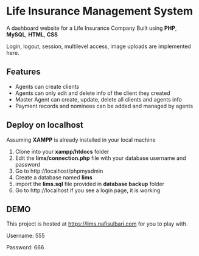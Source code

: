 # Life Insurance Management System
A dashboard website for a Life Insurance Company
Built using **PHP**, **MySQL**, **HTML**, **CSS**

Login, logout, session, multilevel access, image uploads
are implemented here.

## Features
- Agents can create clients
- Agents can only edit and delete info of the client they created
- Master Agent can create, update, delete all clients and agents info
- Payment records and nominees can be added and managed by agents

## Deploy on localhost
Assuming **XAMPP** is already installed in your local machine

1. Clone into your **xampp/htdocs** folder
2. Edit the **lims/connection.php** file with your database username and password
2. Go to http://localhost/phpmyadmin
3. Create a database named **lims**
3. import the **lims.sql** file provided in **database backup** folder
4. Go to http://localhost if you see a login page, it is working

## DEMO
This project is hosted at https://lims.nafisulbari.com for you to play with.

Username: 555 

Password: 666
